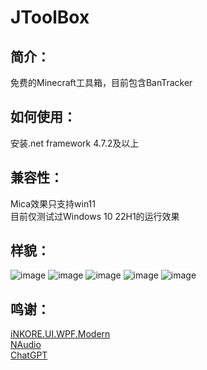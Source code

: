 # JToolBox
## 简介：
免费的Minecraft工具箱，目前包含BanTracker
## 如何使用：
安装.net framework 4.7.2及以上<br>
## 兼容性：
Mica效果只支持win11<br>
目前仅测试过Windows 10 22H1的运行效果
## 样貌：
![image](https://github.com/xiaojiangxj233/JToolBox/assets/109403149/5498ee0e-9163-4dfa-add8-ece7ed6eb4da)
![image](https://github.com/xiaojiangxj233/JToolBox/assets/109403149/216a48a4-2e5d-443b-898b-af49525cf688)
![image](https://github.com/xiaojiangxj233/JToolBox/assets/109403149/0838c029-809d-42cf-9bec-4aa8355f9be0)
![image](https://github.com/xiaojiangxj233/JToolBox/assets/109403149/9ee6e0c9-f69e-4522-a66c-91bf94503093)
![image](https://github.com/xiaojiangxj233/JToolBox/assets/109403149/290e1154-f36a-42b0-a9cd-74c39f9c6517)


## 鸣谢：
[iNKORE.UI.WPF.Modern](https://github.com/InkoreStudios/UI.WPF.Modern)<br>
[NAudio](https://github.com/naudio/NAudio)<br>
[ChatGPT](https://chat.openai.com)
